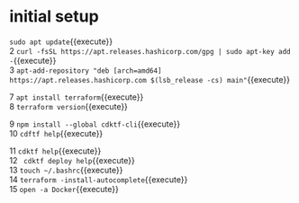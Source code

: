 # initial setup

`sudo apt update`{{execute}}    
2  `curl -fsSL https://apt.releases.hashicorp.com/gpg | sudo apt-key add -`{{execute}}    
3  `apt-add-repository "deb [arch=amd64] https://apt.releases.hashicorp.com $(lsb_release -cs) main"`{{execute}}    

7  `apt install terraform`{{execute}}    
8  `terraform version`{{execute}}    

9  `npm install --global cdktf-cli`{{execute}}    
10  `cdftf help`{{execute}}    

11  `cdktf help`{{execute}}    
12 ` cdktf deploy help`{{execute}}    
13  `touch ~/.bashrc`{{execute}}    
14  `terraform -install-autocomplete`{{execute}}    
15 `open -a Docker`{{execute}}    

   
